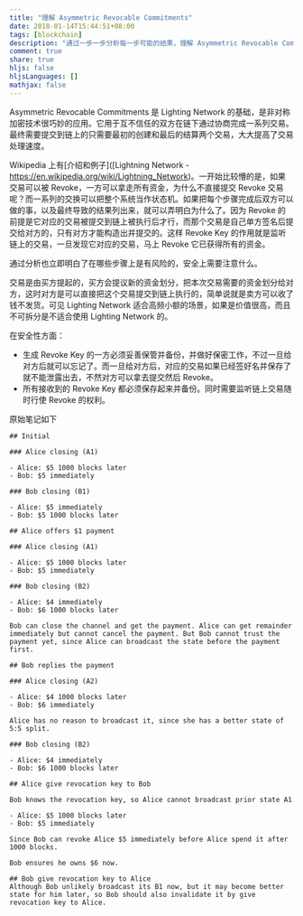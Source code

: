 ```yaml
---
title: "理解 Asymmetric Revocable Commitments"
date: 2018-01-14T15:44:51+08:00
tags: [blockchain]
description: "通过一步一步分析每一步可能的结果，理解 Asymmetric Revocable Commitments 工作原理"
comment: true
share: true
hljs: false
hljsLanguages: []
mathjax: false
---
```


Asymmetric Revocable Commitments 是 Lighting Network 的基础，是非对称加密技术很巧妙的应用。它用于互不信任的双方在链下通过协商完成一系列交易。最终需要提交到链上的只需要最初的创建和最后的结算两个交易，大大提高了交易处理速度。

<!--more-->

Wikipedia 上有[介绍和例子]([Lightning Network - https://en.wikipedia.org/wiki/Lightning_Network)。一开始比较懵的是，如果交易可以被 Revoke，一方可以拿走所有资金，为什么不直接提交 Revoke 交易呢？而一系列的交换可以把整个系统当作状态机。如果把每个步骤完成后双方可以做的事，以及最终导致的结果列出来，就可以弄明白为什么了。因为 Revoke 的前提是它对应的交易被提交到链上被执行后才行，而那个交易是自己单方签名后提交给对方的，只有对方才能构造出并提交的。这样 Revoke Key 的作用就是监听链上的交易，一旦发现它对应的交易，马上 Revoke 它已获得所有的资金。

通过分析也立即明白了在哪些步骤上是有风险的，安全上需要注意什么。

交易是由买方提起的，买方会提议新的资金划分，把本次交易需要的资金划分给对方，这时对方是可以直接把这个交易提交到链上执行的，简单说就是卖方可以收了钱不发货。可见 Lighting Network 适合高频小额的场景，如果是价值很高，而且不可拆分是不适合使用 Lighting Network 的。

在安全性方面：

- 生成 Revoke Key 的一方必须妥善保管并备份，并做好保密工作，不过一旦给对方后就可以忘记了。而一旦给对方后，对应的交易如果已经签好名并保存了就不能泄露出去，不然对方可以拿去提交然后 Revoke。
- 所有接收到的 Revoke Key 都必须保存起来并备份。同时需要监听链上交易随时行使 Revoke 的权利。


原始笔记如下

``` text
## Initial

### Alice closing (A1)

- Alice: $5 1000 blocks later
- Bob: $5 immediately

### Bob closing (B1)

- Alice: $5 immediately
- Bob: $5 1000 blocks later

## Alice offers $1 payment

### Alice closing (A1)

- Alice: $5 1000 blocks later
- Bob: $5 immediately

### Bob closing (B2)

- Alice: $4 immediately
- Bob: $6 1000 blocks later

Bob can close the channel and get the payment. Alice can get remainder immediately but cannot cancel the payment. But Bob cannot trust the payment yet, since Alice can broadcast the state before the payment first.

## Bob replies the payment

### Alice closing (A2)

- Alice: $4 1000 blocks later
- Bob: $6 immediately

Alice has no reason to broadcast it, since she has a better state of 5:5 split.

### Bob closing (B2)

- Alice: $4 immediately
- Bob: $6 1000 blocks later

## Alice give revocation key to Bob

Bob knows the revocation key, so Alice cannot broadcast prior state A1

- Alice: $5 1000 blocks later
- Bob: $5 immediately

Since Bob can revoke Alice $5 immediately before Alice spend it after 1000 blocks.

Bob ensures he owns $6 now.

## Bob give revocation key to Alice
Although Bob unlikely broadcast its B1 now, but it may become better state for him later, so Bob should also invalidate it by give revocation key to Alice.
```
